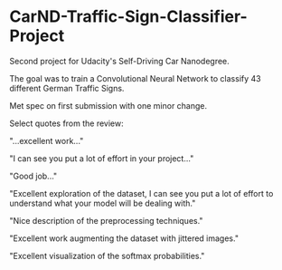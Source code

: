# CarND-Traffic-Sign-Classifier-Project

Second project for Udacity's Self-Driving Car Nanodegree.

The goal was to train a Convolutional Neural Network to classify 43 different German Traffic Signs.

Met spec on first submission with one minor change.

Select quotes from the review:

"...excellent work..."

"I can see you put a lot of effort in your project..."

"Good job..."

"Excellent exploration of the dataset, I can see you put a lot of effort to understand what your model will be dealing with."

"Nice description of the preprocessing techniques."

"Excellent work augmenting the dataset with jittered images."

"Excellent visualization of the softmax probabilities."
